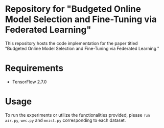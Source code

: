 # Repository for "Budgeted Online Model Selection and Fine-Tuning via Federated Learning"
This repository hosts the code implementation for the paper titled "Budgeted Online Model Selection and Fine-Tuning via Federated Learning."

# Requirements
- TensorFlow 2.7.0

# Usage
To run the experiments or utilize the functionalities provided, please `run air.py`, `wec.py` and `mnist.py` corresponding to each dataset.
